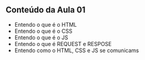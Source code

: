 ## Conteúdo da Aula 01
- Entendo o que é o HTML
- Entendo o que é o CSS
- Entendo o que é o JS
- Entendo o que é REQUEST e RESPOSE
- Entendo como o HTML, CSS e JS se comunicams